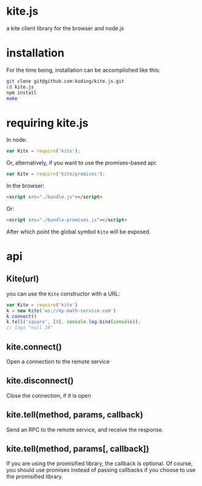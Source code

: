 # kite.js

a kite client library for the browser and node.js

# installation

For the time being, installation can be accomplished like this:

``` sh
git clone git@github.com:koding/kite.js.git
cd kite.js
npm install
make
```

# requiring kite.js

In node:
``` js
var Kite = require('kite');
```
Or, alternatively, if you want to use the promises-based api:
``` js
var Kite = require('kite/promises');
```

In the browser:
``` html
<script src="./bundle.js"></script>
```
Or:
``` html
<script src="./bundle-promises.js"></script>
```
After which point the global symbol `Kite` will be exposed.

# api

## Kite(url)

you can use the `Kite` constructor with a URL:

``` js
var Kite = require('kite')
k = new Kite('ws://my-math-service.com')
k.connect()
k.tell('square', [4], console.log.bind(console));
// logs "null 16"
```

## kite.connect()

Open a connection to the remote service

## kite.disconnect()

Close the connection, if it is open

## kite.tell(method, params, callback)

Send an RPC to the remote service, and receive the response.

## kite.tell(method, params[, callback])

If you are using the promisified library, the callback is optional.  Of course, you should use promises instead of passing callbacks if you choose to use the promisified library.

